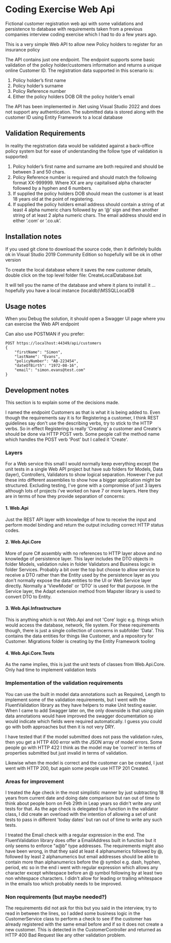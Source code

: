# Coding Exercise Web Api
Fictional customer registration web api with some validations and persistence to database with requirements taken from a previous companies interview coding exercise which I had to do a few years ago.

This is a very simple Web API to allow new Policy holders to register for an insurance policy

The API contains just one endpoint. The endpoint supports some basic validation of the policy holder/customers information
and returns a unique online Customer ID. The registration data supported in this scenario is:
1) Policy holder’s first name
2) Policy holder’s surname
3) Policy Reference number
4) Either the policy holders DOB OR the policy holder’s email

The API has been implemented in .Net using Visual Studio 2022 and does not support any authentication.
The submitted data is stored along with the customer ID using Entity Framework to a local database

## Validation Requirements
In reality the registration data would be validated against a back-office policy system but for ease of understanding the follow type of validation is supported:

1) Policy holder’s first name and surname are both required and should be between 3 and 50
chars.
2) Policy Reference number is required and should match the following format XX-999999.
Where XX are any capitalised alpha character followed by a hyphen and 6 numbers.
3) If supplied the policy holders DOB should mean the customer is at least 18 years old at the
point of registering.
4) If supplied the policy holders email address should contain a string of at least 4 alpha
numeric chars followed by an ‘@’ sign and then another string of at least 2 alpha numeric
chars. The email address should end in either ‘.com’ or ‘.co.uk’.

## Installation notes ##

If you used git clone to download the source code, then it definitely builds ok  in Visual Studio 2019 Community Edition so hopefully will be ok in other version

To create the local database where it saves the new customer details, double click on the top level folder file: CreateLocalDatabase.bat

It will tell you the name of the database and where it plans to install it ... hopefully you have a local instance (localdb)\\MSSQLLocalDB

## Usage notes ##

When you Debug the solution, it should open a Swagger UI page where you can exercise the Web API endpoint

Can also use POSTMAN if you prefer:

```
POST https://localhost:44349/api/customers
{
    "firstName": "Simon", 
    "lastName": "Evans",
    "policyNumber": "AB-223454",
    "dateOfBirth": "1972-08-16",
    "email": "simon.evans@test.com"
}
```
## Development notes ##

This section is to explain some of the decisions made.

I named the endpoint Customers as that is what it is being added to. Even though the requirements say it is for Registering a customer, I think REST guidelines say don't use the describing verbs, try to stick to the HTTP verbs. So in effect Registering is really 'Creating' a customer and Create's should be done via HTTP POST verb. Some people call the method name which handles the POST verb 'Post' but I called it 'Create'.

### Layers ###

For a Web service this small I would normally keep everything except the unit tests in a single Web API project but have sub folders for Models, Data (layer), Controllers, Validators to show logical separation. However I've put these into different assemblies to show how a bigger application might be structured. Excluding testing, I've gone with a compromise of just 3 layers although lots of projects i've worked on have 7 or more layers. Here they are in terms of how they provide separation of concerns:

#### 1. Web.Api #### 
Just the REST API layer with knowledge of how to receive the input and perform model binding and return the output including correct HTTP status codes.  

#### 2. Web.Api.Core #### 
More of pure C# assembly with no references to HTTP layer above and no knowledge of persistence layer. This layer includes the DTO objects in folder Models, validation rules in folder Validators and Business logic in folder Services. Probably a bit over the top but choose to allow service to receive a DTO rather than the Entity used by the persistence layer as you don't normally expose the data entities to the UI or Web Service layer directly. Normally a 'ViewModel' or 'DTO' is used for that purpose. In the Service layer, the Adapt extension method from Mapster library is used to convert DTO to Entity.

#### 3. Web.Api.Infrastructure ####
This is anything which is not Web.Api and not 'Core' logic e.g. things which would access the database, network, file system. For these requirements though, there is just a single collection of concerns in subfolder 'Data'. This contains the data entities for things like Customer, and a repository for Customer. Migrations folder is creating by the Entity Framework tooling

#### 4. Web.Api.Core.Tests ####
As the name implies, this is just the unit tests of classes from Web.Api.Core. Only had time to implement validation tests 

### Implementation of the validation requirements ###

You can use the built in model data annotations such as Required, Length to implement some of the validation requirements, but I went with the FluentValidation library as they have helpers to make Unit testing easier. When I came to add Swagger later on, the only downside is that using plain data annotations would have improved the swagger documentation so would indicate which fields were required automatically. I guess you could go with both approaches but then it is not very DRY.

I have tested that if the model submitted does not pass the validation rules, then you get a HTTP 400 error with the JSON array of model errors. Some people go with HTTP 422 I think as the model may be 'correct' in terms of properties submitted but just invalid in terms of validation.

Likewise when the model is correct and the customer can be created, I just went with HTTP 200, but again some people use HTTP 201 Created. 

### Areas for improvement ###

I treated the Age check in the most simplistic manner by just subtracting 18 years from current date and doing date comparison but ran out of time to think about people born on Feb 29th in Leap years so didn't write any unit tests for that. As the age check is delegated to a function in the validator class, I did create an overload with the intention of allowing a set of unit tests to pass in different 'today dates' but ran out of time to write any such tests.

I treated the Email check with a regular expression in the end. The FluentValidation library does offer a EmailAddress built in function but it only seems to enforce "a@b" type addresses. The requirements might also have been wrong, in that they said at least 4 alphanumerics followed by @, followed by least 2 alphanumerics but email addresses should be able to contain more than alphanumerics before the @ symbol e.g. dash, hyphen, period, etc so in the end i went with regular expression which allows any character except whitespace before an @ symbol following by at least two non whitespace characters. I didn't allow for leading or trailing whitespace in the emails too which probably needs to be improved.

### Non requirements (but maybe needed?) ###
The requirements did not ask for this but you said in the interview, try to read in between the lines, so I added some business logic in the CustomerService class to perform a check to see if the customer  has already registered with the same email before and if so it does not create a new customer. This is detected in the CustomerController and returned as HTTP 400 Bad Request like any other validation problem.


